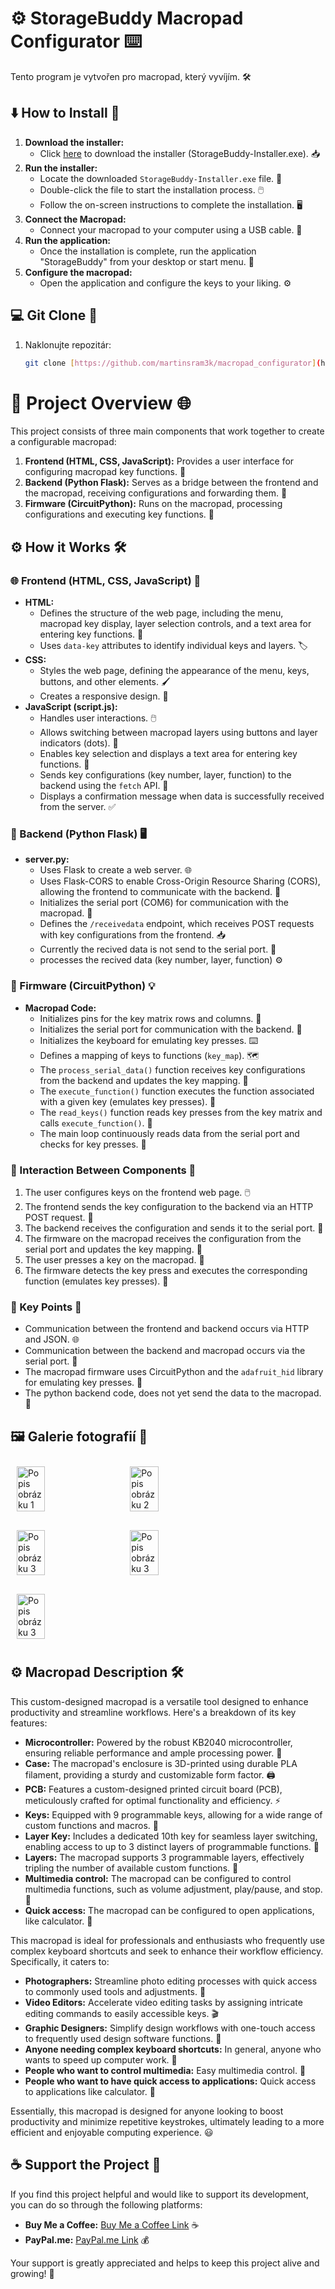 # ⚙️ StorageBuddy Macropad Configurator ⌨️

Tento program je vytvořen pro macropad, který vyvíjím. 🛠️

## ⬇️ How to Install 💾

1.  **Download the installer:**
    * Click [here](link_na_vas_exe_soubor) to download the installer (StorageBuddy-Installer.exe). 📥
2.  **Run the installer:**
    * Locate the downloaded `StorageBuddy-Installer.exe` file. 📂
    * Double-click the file to start the installation process. 🖱️
    * Follow the on-screen instructions to complete the installation. 🖥️
3.  **Connect the Macropad:**
    * Connect your macropad to your computer using a USB cable. 🔌
4.  **Run the application:**
    * Once the installation is complete, run the application "StorageBuddy" from your desktop or start menu. 🚀
5.  **Configure the macropad:**
    * Open the application and configure the keys to your liking. ⚙️

## 💻 Git Clone 🐙

1.  Naklonujte repozitár:
    ```bash
    git clone [https://github.com/martinsram3k/macropad_configurator](https://github.com/martinsram3k/macropad_configurator)
    ```

# 🚀 Project Overview 🌐

This project consists of three main components that work together to create a configurable macropad:

1.  **Frontend (HTML, CSS, JavaScript):** Provides a user interface for configuring macropad key functions. 🎨
2.  **Backend (Python Flask):** Serves as a bridge between the frontend and the macropad, receiving configurations and forwarding them. 🌉
3.  **Firmware (CircuitPython):** Runs on the macropad, processing configurations and executing key functions. 🧠

## ⚙️ How it Works 🛠️

### 🌐 Frontend (HTML, CSS, JavaScript) 🎨

* **HTML:**
    * Defines the structure of the web page, including the menu, macropad key display, layer selection controls, and a text area for entering key functions. 📄
    * Uses `data-key` attributes to identify individual keys and layers. 🏷️
* **CSS:**
    * Styles the web page, defining the appearance of the menu, keys, buttons, and other elements. 🖌️
    * Creates a responsive design. 📱
* **JavaScript (script.js):**
    * Handles user interactions. 🖱️
    * Allows switching between macropad layers using buttons and layer indicators (dots). 🔘
    * Enables key selection and displays a text area for entering key functions. 📝
    * Sends key configurations (key number, layer, function) to the backend using the `fetch` API. 📡
    * Displays a confirmation message when data is successfully received from the server. ✅

### 🐍 Backend (Python Flask) 🖥️

* **server.py:**
    * Uses Flask to create a web server. 🌐
    * Uses Flask-CORS to enable Cross-Origin Resource Sharing (CORS), allowing the frontend to communicate with the backend. 🤝
    * Initializes the serial port (COM6) for communication with the macropad. 🔌
    * Defines the `/receivedata` endpoint, which receives POST requests with key configurations from the frontend. 📥
    * Currently the recived data is not send to the serial port. 🚧
    * processes the recived data (key number, layer, function) ⚙️

### 🤖 Firmware (CircuitPython) 💡

* **Macropad Code:**
    * Initializes pins for the key matrix rows and columns. 📌
    * Initializes the serial port for communication with the backend. 🔌
    * Initializes the keyboard for emulating key presses. ⌨️
    * Defines a mapping of keys to functions (`key_map`). 🗺️
    * The `process_serial_data()` function receives key configurations from the backend and updates the key mapping. 🔄
    * The `execute_function()` function executes the function associated with a given key (emulates key presses). 🚀
    * The `read_keys()` function reads key presses from the key matrix and calls `execute_function()`. 🔑
    * The main loop continuously reads data from the serial port and checks for key presses. 🔄

### 🤝 Interaction Between Components 🔗

1.  The user configures keys on the frontend web page. 🖱️
2.  The frontend sends the key configuration to the backend via an HTTP POST request. 📡
3.  The backend receives the configuration and sends it to the serial port. 🌉
4.  The firmware on the macropad receives the configuration from the serial port and updates the key mapping. 🔄
5.  The user presses a key on the macropad. 🔑
6.  The firmware detects the key press and executes the corresponding function (emulates key presses). 🚀

### 🔑 Key Points 📌

* Communication between the frontend and backend occurs via HTTP and JSON. 🌐
* Communication between the backend and macropad occurs via the serial port. 🔌
* The macropad firmware uses CircuitPython and the `adafruit_hid` library for emulating key presses. 🐍
* The python backend code, does not yet send the data to the macropad. 🚧

## 🖼️ Galerie fotografií 📸

<div style="display: flex; flex-wrap: wrap; gap: 10px; margin-right: auto; margin-left:auto;">
    <img src="gallery/macropad_render_ne_pozadi.png" alt="Popis obrázku 1" style="width: 30%; margin: 10px;">
    <img src="gallery/macropad_render_workbench.png" alt="Popis obrázku 2" style="width: 30%; margin: 10px;">
    <img src="gallery/soldering.jpg" alt="Popis obrázku 3" style="width: 30%; margin: 10px;">
    <img src="gallery/pcb_schematic.png" alt="Popis obrázku 3" style="width: 30%; margin: 10px;">
    <img src="gallery/pcb.png" alt="Popis obrázku 3" style="width: 30%; margin: 10px;">
</div>

## ⚙️ Macropad Description 🛠️

This custom-designed macropad is a versatile tool designed to enhance productivity and streamline workflows. Here's a breakdown of its key features:

* **Microcontroller:** Powered by the robust KB2040 microcontroller, ensuring reliable performance and ample processing power. 🧠
* **Case:** The macropad's enclosure is 3D-printed using durable PLA filament, providing a sturdy and customizable form factor. 🖨️
* **PCB:** Features a custom-designed printed circuit board (PCB), meticulously crafted for optimal functionality and efficiency. ⚡
* **Keys:** Equipped with 9 programmable keys, allowing for a wide range of custom functions and macros. 🔑
* **Layer Key:** Includes a dedicated 10th key for seamless layer switching, enabling access to up to 3 distinct layers of programmable functions. 🔘
* **Layers:** The macropad supports 3 programmable layers, effectively tripling the number of available custom functions. 📂
* **Multimedia control:** The macropad can be configured to control multimedia functions, such as volume adjustment, play/pause, and stop. 🎵
* **Quick access:** The macropad can be configured to open applications, like calculator. 🔢

This macropad is ideal for professionals and enthusiasts who frequently use complex keyboard shortcuts and seek to enhance their workflow efficiency. Specifically, it caters to:

* **Photographers:** Streamline photo editing processes with quick access to commonly used tools and adjustments. 📸
* **Video Editors:** Accelerate video editing tasks by assigning intricate editing commands to easily accessible keys. 🎬
* **Graphic Designers:** Simplify design workflows with one-touch access to frequently used design software functions. 🎨
* **Anyone needing complex keyboard shortcuts:** In general, anyone who wants to speed up computer work. 🚀
* **People who want to control multimedia:** Easy multimedia control. 🎵
* **People who want to have quick access to applications:** Quick access to applications like calculator. 🔢

Essentially, this macropad is designed for anyone looking to boost productivity and minimize repetitive keystrokes, ultimately leading to a more efficient and enjoyable computing experience. 😃

## ☕ Support the Project 💖

If you find this project helpful and would like to support its development, you can do so through the following platforms:

* **Buy Me a Coffee:** [Buy Me a Coffee Link](https://buymeacoffee.com/martin.sram3k) ☕
* **PayPal.me:** [PayPal.me Link](https://paypal.me/marti842?country.x=CZ&locale.x=cs_CZ) 💰

Your support is greatly appreciated and helps to keep this project alive and growing! 🌱
